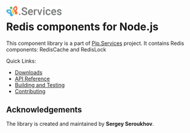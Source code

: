 # <img src="https://github.com/pip-services/pip-services/raw/master/design/Logo.png" alt="Pip.Services Logo" style="max-width:30%"> <br/> Redis components for Node.js

This component library is a part of [Pip.Services](https://github.com/pip-services/pip-services) project.
It contains Redis components: RedisCache and RedisLock

Quick Links:

* [Downloads](https://github.com/pip-services-node/pip-services-redis-node/blob/master/doc/Downloads.md)
* [API Reference](https://rawgit.com/pip-services-node/pip-services-redis-node/master/doc/api/index.html)
* [Building and Testing](https://github.com/pip-services/pip-services-redis-node/blob/master/doc/Development.md)
* [Contributing](https://github.com/pip-services/pip-services-redis-node/blob/master/doc/Development.md/#contrib)

## Acknowledgements

The library is created and maintained by **Sergey Seroukhov**.
